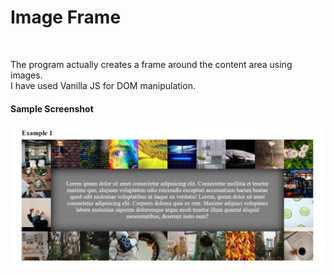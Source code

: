 <h1>Image Frame</h1><br>
<p>The program actually creates a frame around the content area using images.<br> I have used Vanilla JS for DOM manipulation.<p>
<h4>Sample Screenshot<h4>
<img src="Screenshot/Capture.PNG"/>
